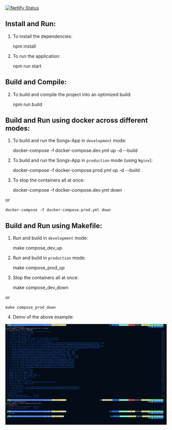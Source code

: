 
[![Netlify Status](https://api.netlify.com/api/v1/badges/e08415fb-621e-419a-848a-2ac98919624e/deploy-status)](https://app.netlify.com/sites/leafy-gumption-0a873c/deploys)

## Install and Run:

1. To install the dependencies:

    npm install

2. To run the application:

    npm run start

## Build and Compile:

2. To build and compile the project into an optimized build:

    npm run build

## Build and Run using docker across different modes:

1. To build and run the Songs-App in `development` mode:

    docker-compose -f docker-compose.dev.yml up -d --build

2. To build and run the Songs-App in `production` mode (using `Nginx`):

    docker-compose -f docker-compose.prod.yml up -d --build


3. To stop the containers all at once:

    docker-compose -f docker-compose.dev.yml down

or 

    docker-compose -f docker-compose.prod.yml down


## Build and Run using Makefile:

1. Run and build in `development` mode:

    make compose_dev_up

2. Run and build in `production` mode:

    make compose_prod_up

3. Stop the containers all at once:

    make compose_dev_down

or 

    make compose_prod_down

4. Demo of the above example:

![Demo](media/ss.png)